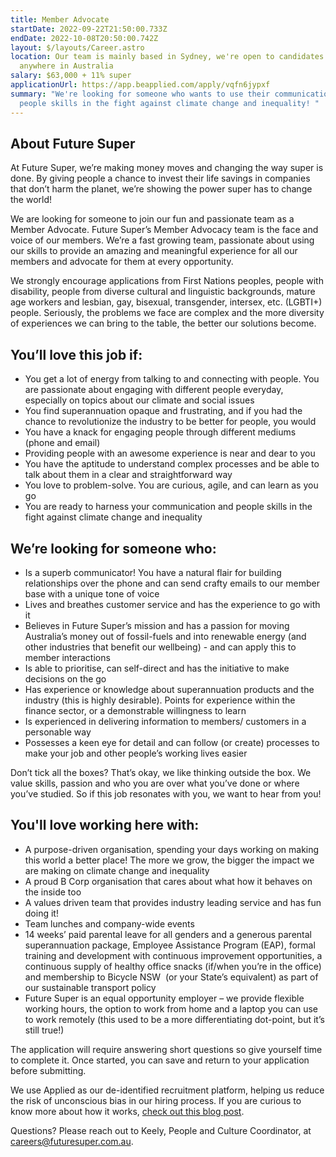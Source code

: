 ```yaml
---
title: Member Advocate
startDate: 2022-09-22T21:50:00.733Z
endDate: 2022-10-08T20:50:00.742Z
layout: $/layouts/Career.astro
location: Our team is mainly based in Sydney, we're open to candidates from
  anywhere in Australia
salary: $63,000 + 11% super
applicationUrl: https://app.beapplied.com/apply/vqfn6jypxf
summary: "We're looking for someone who wants to use their communication and
  people skills in the fight against climate change and inequality! "
---
```

## About Future Super

At Future Super, we’re making money moves and changing the way super is done. By giving people a chance to invest their life savings in companies that don’t harm the planet, we’re showing the power super has to change the world!

We are looking for someone to join our fun and passionate team as a Member Advocate. Future Super’s Member Advocacy team is the face and voice of our members. We’re a fast growing team, passionate about using our skills to provide an amazing and meaningful experience for all our members and advocate for them at every opportunity.

We strongly encourage applications from First Nations peoples, people with disability, people from diverse cultural and linguistic backgrounds, mature age workers and lesbian, gay, bisexual, transgender, intersex, etc. (LGBTI+) people. Seriously, the problems we face are complex and the more diversity of experiences we can bring to the table, the better our solutions become.

## You’ll love this job if:

* You get a lot of energy from talking to and connecting with people. You are passionate about engaging with different people everyday, especially on topics about our climate and social issues 
* You find superannuation opaque and frustrating, and if you had the chance to revolutionize the industry to be better for people, you would 
* You have a knack for engaging people through different mediums (phone and email) 
* Providing people with an awesome experience is near and dear to you
* You have the aptitude to understand complex processes and be able to talk about them in a clear and straightforward way 
* You love to problem-solve. You are curious, agile, and can learn as you go 
* You are ready to harness your communication and people skills in the fight against climate change and inequality 

## We’re looking for someone who:

* Is a superb communicator! You have a natural flair for building relationships over the phone and can send crafty emails to our member base with a unique tone of voice 
* Lives and breathes customer service and has the experience to go with it 
* Believes in Future Super’s mission and has a passion for moving Australia’s money out of fossil-fuels and into renewable energy (and other industries that benefit our wellbeing) - and can apply this to member interactions
* Is able to prioritise, can self-direct and has the initiative to make decisions on the go
* Has experience or knowledge about superannuation products and the industry (this is highly desirable). Points for experience within the finance sector, or a demonstrable willingness to learn
* Is experienced in delivering information to members/ customers in a personable way 
* Possesses a keen eye for detail and can follow (or create) processes to make your job and other people’s working lives easier

Don’t tick all the boxes? That’s okay, we like thinking outside the box. We value skills, passion and who you are over what you’ve done or where you’ve studied. So if this job resonates with you, we want to hear from you!

## You'll love working here with:

* A purpose-driven organisation, spending your days working on making this world a better place! The more we grow, the bigger the impact we are making on climate change and inequality
* A proud B Corp organisation that cares about what how it behaves on the inside too 
* A values driven team that provides industry leading service and has fun doing it!
* Team lunches and company-wide events
* 14 weeks’ paid parental leave for all genders and a generous parental superannuation package, Employee Assistance Program (EAP), formal training and development with continuous improvement opportunities, a continuous supply of healthy office snacks (if/when you’re in the office) and membership to Bicycle NSW  (or your State’s equivalent) as part of our sustainable transport policy
* Future Super is an equal opportunity employer – we provide flexible working hours, the option to work from home and a laptop you can use to work remotely (this used to be a more differentiating dot-point, but it’s still true!)

The application will require answering short questions so give yourself time to complete it. Once started, you can save and return to your application before submitting.

We use Applied as our de-identified recruitment platform, helping us reduce the risk of unconscious bias in our hiring process. If you are curious to know more about how it works, [check out this blog post](https://www.linkedin.com/pulse/how-de-identified-recruitment-improving-diversity-our-veronica/?trackingId=0MnwcX%2BBRQSOTl0oogaIbA%3D%3D).

Questions? Please reach out to Keely, People and Culture Coordinator, at careers@futuresuper.com.au.
